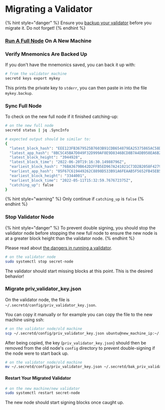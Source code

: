 # Migrating a Validator

{% hint style="danger" %}
Ensure you [backup your validator](https://docs.scrt.network/backup/backup-a-validator.html) before you migrate it. Do not forget!
{% endhint %}

### [Run A Full Node](https://docs.scrt.network/node-guides/run-full-node-mainnet.html) On A New Machine <a href="#id-1-run-a-new-full-node-on-a-new-machine" id="id-1-run-a-new-full-node-on-a-new-machine"></a>

### Verify Mnemonics Are Backed Up <a href="#id-2-confirm-you-have-the-recovery-seed-phrase-information-for-the-active-key-running-on-the-old-machi" id="id-2-confirm-you-have-the-recovery-seed-phrase-information-for-the-active-key-running-on-the-old-machi"></a>

If you don't have the mnemonics saved, you can back it up with:

```bash
# from the validator machine
secretd keys export mykey
```

This prints the private key to `stderr`, you can then paste in into the file `mykey.backup`.

### Sync Full Node <a href="#id-4-wait-for-the-new-full-node-on-the-new-machine-to-finish-catching-up" id="id-4-wait-for-the-new-full-node-on-the-new-machine-to-finish-catching-up"></a>

To check on the new full node if it finished catching-up:

```bash
# on the new full node
secretd status | jq .SyncInfo

# expected output should be similar to:
{
  "latest_block_hash": "EEE123FB3679525B7603B91CDB654879EA25375865AC58DC275C562E2EC07A5A",
  "latest_app_hash": "8BC5C45BA7D049F32D999AF8E9D8346BCD8B7A4DB958EA6B2C5322B96971DB95",
  "latest_block_height": "3944928",
  "latest_block_time": "2022-06-20T19:16:30.14988796Z",
  "earliest_block_hash": "76BA3679B642D2FFB5ED967A241021C73D2B2058F42792FCD1ACAC9D64C87603",
  "earliest_app_hash": "05F67C619449262C8898D533B91A6FEAAB5F5652FB45EB5AFE1E972402B8EDF0",
  "earliest_block_height": "3344001",
  "earliest_block_time": "2022-05-11T15:32:59.767672375Z",
  "catching_up": false
}
```

{% hint style="warning" %}
Only continue if `catching_up` is `false`
{% endhint %}

### Stop Validator Node <a href="#id-5-after-the-new-node-has-caught-up-stop-the-validator-node" id="id-5-after-the-new-node-has-caught-up-stop-the-validator-node"></a>

{% hint style="danger" %}
To prevent double signing, you should stop the validator node before stopping the new full node to ensure the new node is at a greater block height than the validator node.
{% endhint %}

Please read about [the dangers in running a validator](https://docs.scrt.network/node-guides/join-validator-mainnet.html#dangers-in-running-a-validator).

```bash
# on the validator node
sudo systemctl stop secret-node
```

The validator should start missing blocks at this point. This is the desired behavior!

### Migrate priv\_validator\_key.json <a href="#id-7-move-the-validator-s-private-key-from-the-old-machine-to-the-new-machine" id="id-7-move-the-validator-s-private-key-from-the-old-machine-to-the-new-machine"></a>

On the validator node, the file is `~/.secretd/config/priv_validator_key.json`.

You can copy it manually or for example you can copy the file to the new machine using ssh:

```bash
# on the validator node/old machine
scp ~/.secretd/config/priv_validator_key.json ubuntu@new_machine_ip:~/.secretd/config/priv_validator_key.json
```

After being copied, the key (`priv_validator_key.json`) should then be removed from the old node's `config` directory to prevent double-signing if the node were to start back up.

```bash
# on the validator node/old machine
mv ~/.secretd/config/priv_validator_key.json ~/.secretd/bak_priv_validator_key.json
```

#### Restart Your Migrated Validator <a href="#id-8-on-the-new-server-start-the-new-full-node-which-is-now-your-validator-node" id="id-8-on-the-new-server-start-the-new-full-node-which-is-now-your-validator-node"></a>

```bash
# on the new machine/new validator
sudo systemctl restart secret-node
```

The new node should start signing blocks once caught up.
